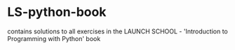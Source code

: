 # LS-python-book

contains solutions to all exercises in the LAUNCH SCHOOL - 'Introduction to Programming
with Python' book